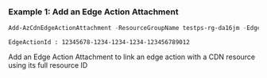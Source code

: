 ### Example 1: Add an Edge Action Attachment
```powershell
Add-AzCdnEdgeActionAttachment -ResourceGroupName testps-rg-da16jm -EdgeActionName edgeaction001 -AttachedResourceId "/subscriptions/12345678-1234-1234-1234-123456789012/resourceGroups/testps-rg-da16jm/providers/Microsoft.Cdn/profiles/testprofile/endpoints/endpoint001"
```

```output
EdgeActionId : 12345678-1234-1234-1234-123456789012
```

Add an Edge Action Attachment to link an edge action with a CDN resource using its full resource ID
